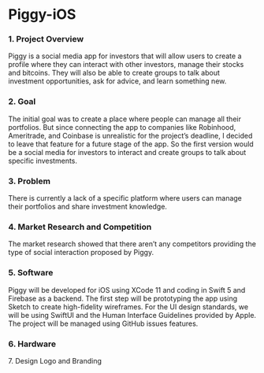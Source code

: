 # Piggy-iOS

<h3> 1. Project Overview </h3>
Piggy is a social media app for investors that will allow users to create a profile where they can interact with other investors, manage their stocks and bitcoins. They will also be able to create groups to talk about investment opportunities, ask for advice, and learn something new. 
<h3> 2. Goal </h3>
The initial goal was to create a place where people can manage all their portfolios. But since connecting the app to companies like Robinhood, Ameritrade, and Coinbase is unrealistic for the project’s deadline, I decided to leave that feature for a future stage of the app. So the first version would be a social media for investors to interact and create groups to talk about specific investments.
<h3> 3. Problem </h3>
There is currently a lack of a specific platform where users can manage their portfolios and share investment knowledge.
<h3> 4. Market Research and Competition </h3>
The market research showed that there aren’t any competitors providing the type of social interaction proposed by Piggy. 
<h3> 5. Software </h3>
Piggy will be developed for iOS using XCode 11 and coding in Swift 5 and Firebase as a backend. The first step will be prototyping the app using Sketch to create high-fidelity wireframes. For the UI design standards, we will be using SwiftUI and the Human Interface Guidelines provided by Apple. The project will be managed using GitHub issues features.
<h3> 6. Hardware </h3
To develop iOS apps using the latest technologies a Macbook will be used for development and an iPhone 12 will be used for auxiliary testing.
<h3> 7. Design </h3>
Logo and Branding



